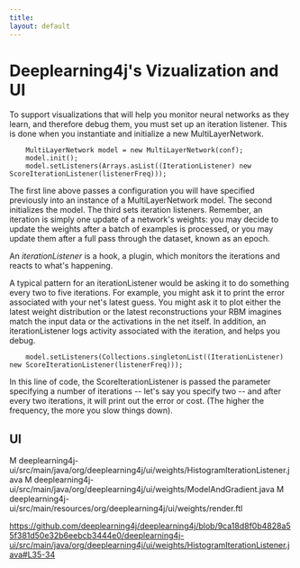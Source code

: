 ```yaml
---
title: 
layout: default
---
```


# Deeplearning4j's Vizualization and UI

To support visualizations that will help you monitor neural networks as they learn, and therefore debug them, you must set up an iteration listener. This is done when you instantiate and initialize a new MultiLayerNetwork.

        MultiLayerNetwork model = new MultiLayerNetwork(conf);
        model.init();
        model.setListeners(Arrays.asList((IterationListener) new ScoreIterationListener(listenerFreq)));

The first line above passes a configuration you will have specified previously into an instance of a MultiLayerNetwork model. The second initializes the model. The third sets iteration listeners. Remember, an iteration is simply one update of a network's weights: you may decide to update the weights after a batch of examples is processed, or you may update them after a full pass through the dataset, known as an epoch.

An *iterationListener* is a hook, a plugin, which monitors the iterations and reacts to what's happening. 

A typical pattern for an iterationListener would be asking it to do something every two to five iterations. For example, you might ask it to print the error associated with your net's latest guess. You might ask it to plot either the latest weight distribution or the latest reconstructions your RBM imagines match the input data or the activations in the net itself. In addition, an iterationListener logs activity associated with the iteration, and helps you debug. 

        model.setListeners(Collections.singletonList((IterationListener) new ScoreIterationListener(listenerFreq)));

In this line of code, the ScoreIterationListener is passed the parameter specifying a number of iterations -- let's say you specify two -- and after every two iterations, it will print out the error or cost. (The higher the frequency, the more you slow things down).

## UI

M deeplearning4j-ui/src/main/java/org/deeplearning4j/ui/weights/HistogramIterationListener.java 
M deeplearning4j-ui/src/main/java/org/deeplearning4j/ui/weights/ModelAndGradient.java 
M deeplearning4j-ui/src/main/resources/org/deeplearning4j/ui/weights/render.ftl 

https://github.com/deeplearning4j/deeplearning4j/blob/9ca18d8f0b4828a55f381d50e32b6eebcb3444e0/deeplearning4j-ui/src/main/java/org/deeplearning4j/ui/weights/HistogramIterationListener.java#L35-34
